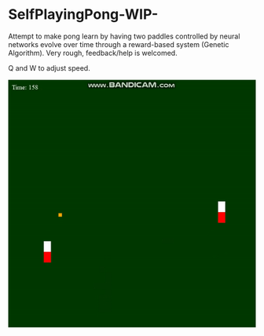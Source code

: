 # SelfPlayingPong-WIP-
Attempt to make pong learn by having two paddles controlled by neural networks evolve over time through a reward-based system (Genetic Algorithm). Very rough, feedback/help is welcomed.

Q and W to adjust speed.

![](Pong.gif)
